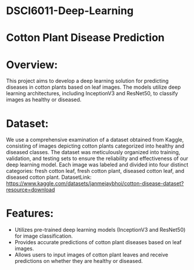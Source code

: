 # DSCI6011-Deep-Learning
# Cotton Plant Disease Prediction
# Overview:
This project aims to develop a deep learning solution for predicting diseases in cotton plants based on leaf images. The models utilize deep learning architectures, including InceptionV3 and ResNet50, to classify images as healthy or diseased.
# Dataset:
We use a comprehensive examination of a dataset obtained from Kaggle, consisting of images depicting cotton plants categorized into healthy and diseased classes. The dataset was meticulously organized into training, validation, and testing sets to ensure the reliability and effectiveness of our deep learning model. Each image was labeled and divided into four distinct categories: fresh cotton leaf, fresh cotton plant, diseased cotton leaf, and diseased cotton plant.
DatasetLink: https://www.kaggle.com/datasets/janmejaybhoi/cotton-disease-dataset?resource=download 
# Features:
- Utilizes pre-trained deep learning models (InceptionV3 and ResNet50) for image classification.
- Provides accurate predictions of cotton plant diseases based on leaf images.
- Allows users to input images of cotton plant leaves and receive predictions on whether they are healthy or diseased.

